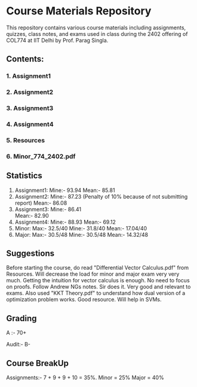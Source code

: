 # Course Materials Repository

This repository contains various course materials including assignments, quizzes, class notes, and exams used in class during the 2402 offering of COL774 at IIT Delhi by Prof. Parag Singla.

## Contents:

### 1. Assignment1
### 2. Assignment2
### 3. Assignment3
### 4. Assignment4
### 5. Resources
### 6. Minor_774_2402.pdf

## Statistics
1. Assignment1:
	Mine:- 93.94
	Mean:- 85.81	 
2. Assignment2:
	Mine:- 87.23 (Penalty of 10% because of not submitting report)
	Mean:- 86.08
3. Assignment3:
	Mine:- 86.41	
	Mean:- 82.90	 
4. Assignment4:
	Mine:- 88.93
	Mean:- 69.12
5. Minor:
	Max:-  32.5/40
	Mine:- 31.8/40
	Mean:- 17.04/40
6. Major:
	Max:- 30.5/48
	Mine:- 30.5/48
	Mean:- 14.32/48

## Suggestions
Before starting the course, do read "Differential Vector Calculus.pdf" from Resources. Will decrease the load for minor and major exam very very much. Getting the intuition for vector calculus is enough. No need to focus on proofs.
Follow Andrew NGs notes. Sir does it. Very good and relevant to exams.
Also used "KKT Theory.pdf" to understand how dual version of a optimization problem works. Good resource. Will help in SVMs.

## Grading
A  :- 70+

Audit:- B-

## Course BreakUp
Assignments:- 7 + 9 + 9 + 10 = 35%.
Minor = 25%
Major = 40%
